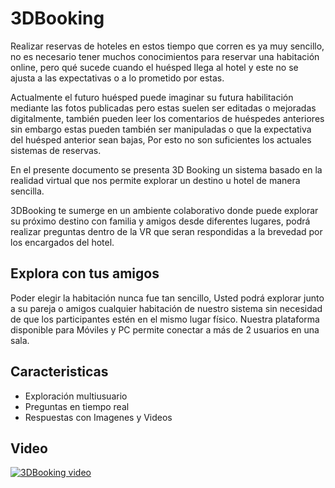 # 3DBooking

Realizar reservas de hoteles en estos tiempo que corren es ya muy sencillo, no es necesario tener muchos conocimientos para reservar una habitación online, pero qué sucede cuando el huésped llega al hotel y este no se ajusta a las expectativas o a lo prometido por estas.

Actualmente el futuro huésped puede imaginar su futura habilitación mediante las fotos publicadas pero estas suelen ser editadas o mejoradas digitalmente, también pueden leer los comentarios de huéspedes anteriores sin embargo estas pueden también ser manipuladas o que la expectativa del huésped anterior sean bajas, Por esto no son suficientes los actuales sistemas de reservas.

En el presente documento se presenta 3D Booking un sistema basado en la realidad virtual que nos permite explorar un destino u hotel de manera sencilla.

3DBooking te sumerge en un ambiente colaborativo donde puede explorar su próximo destino con familia y amigos desde diferentes lugares, podrá realizar preguntas dentro de la VR que seran respondidas a la brevedad por los encargados del hotel.

## Explora con tus amigos

Poder elegir la habitación nunca fue tan sencillo, Usted podrá explorar junto a su pareja o amigos cualquier habitación de nuestro sistema sin necesidad de que los participantes estén en el mismo lugar físico. Nuestra plataforma disponible para Móviles y PC permite conectar a más de 2 usuarios en una sala.

## Caracteristicas

- Exploración multiusuario
- Preguntas en tiempo real
- Respuestas con Imagenes y Videos

## Video

[![3DBooking video](https://img.youtube.com/vi/nnczjbTxOlU/0.jpg)](https://youtu.be/nnczjbTxOlU)